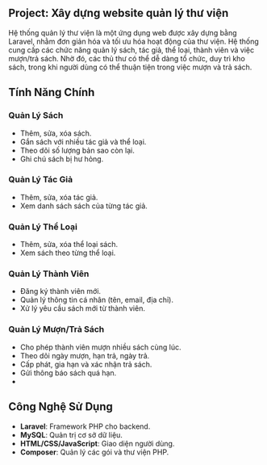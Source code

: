   ## Project: Xây dựng website quản lý thư viện
Hệ thống quản lý thư viện là một ứng dụng web được xây dựng bằng Laravel, nhằm đơn giản hóa và tối ưu hóa hoạt động của thư viện. Hệ thống cung cấp các chức năng quản lý sách, tác giả, thể loại, thành viên và việc mượn/trả sách. Nhờ đó, các thủ thư có thể dễ dàng tổ chức, duy trì kho sách, trong khi người dùng có thể thuận tiện trong việc mượn và trả sách.
## Tính Năng Chính

### Quản Lý Sách
- Thêm, sửa, xóa sách.
- Gắn sách với nhiều tác giả và thể loại.
- Theo dõi số lượng bản sao còn lại.
- Ghi chú sách bị hư hỏng.

### Quản Lý Tác Giả
- Thêm, sửa, xóa tác giả.
- Xem danh sách sách của từng tác giả.

### Quản Lý Thể Loại
- Thêm, sửa, xóa thể loại sách.
- Xem sách theo từng thể loại.

### Quản Lý Thành Viên
- Đăng ký thành viên mới.
- Quản lý thông tin cá nhân (tên, email, địa chỉ).
- Xử lý yêu cầu sách mới từ thành viên.

### Quản Lý Mượn/Trả Sách
- Cho phép thành viên mượn nhiều sách cùng lúc.
- Theo dõi ngày mượn, hạn trả, ngày trả.
- Cấp phát, gia hạn và xác nhận trả sách.
- Gửi thông báo sách quá hạn.
- 
##  Công Nghệ Sử Dụng

- **Laravel**: Framework PHP cho backend.
- **MySQL**: Quản trị cơ sở dữ liệu.
- **HTML/CSS/JavaScript**: Giao diện người dùng.
- **Composer**: Quản lý các gói và thư viện PHP.




